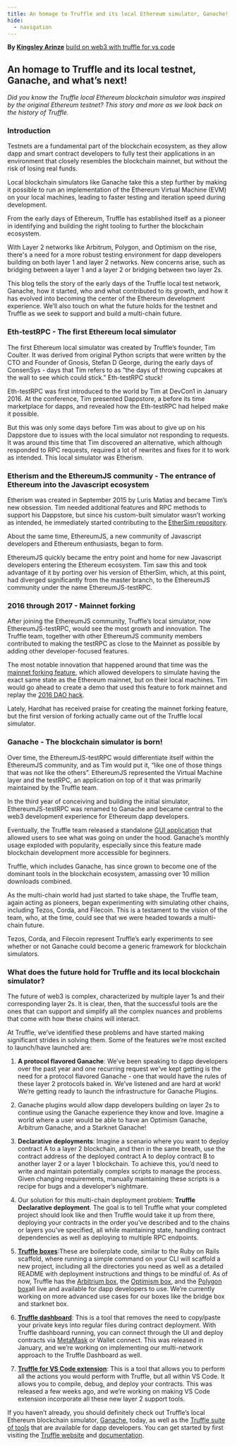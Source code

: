 ```yaml
---
title: An homage to Truffle and its local Ethereum simulator, Ganache!
hide:
  - navigation
---
```


**By [Kingsley Arinze](https://twitter.com/heydamali)**
[build on web3 with truffle for vs code](./blog-header-homage-ganache.png)

## An homage to Truffle and its local testnet, Ganache, and what’s next!

*Did you know the Truffle local Ethereum blockchain simulator was inspired by the original Ethereum testnet? This story and more as we look back on the history of Truffle.*

### Introduction

Testnets are a fundamental part of the blockchain ecosystem, as they allow dapp and smart contract developers to fully test their applications in an environment that closely resembles the blockchain mainnet, but without the risk of losing real funds.

Local blockchain simulators like Ganache take this a step further by making it possible to run an implementation of the Ethereum Virtual Machine (EVM) on your local machines, leading to faster testing and iteration speed during development.

From the early days of Ethereum, Truffle has established itself as a pioneer in identifying and building the right tooling to further the blockchain ecosystem.

With Layer 2 networks like Arbitrum, Polygon, and Optimism on the rise, there's a need for a more robust testing environment for dapp developers building on both layer 1 and layer 2 networks. New concerns arise, such as bridging between a layer 1 and a layer 2 or bridging between two layer 2s.

This blog tells the story of  the early days of the Truffle local test network, Ganache, how it started, who and what contributed to its growth, and how it has evolved into becoming the center of the Ethereum development experience. We’ll also touch on what the future holds for the testnet and Truffle as we seek to support and build a multi-chain future.

### Eth-testRPC - The first Ethereum local simulator

The first Ethereum local simulator was created by Truffle’s founder, Tim Coulter. It was derived from original Python scripts that were written by the CTO and Founder of Gnosis, Stefan D George, during the early days of ConsenSys - days that Tim refers to as “the days of throwing cupcakes at the wall to see which could stick.” Eth-testRPC stuck!

Eth-testRPC was first introduced to the world by Tim at DevCon1 in January 2016. At the conference, Tim presented Dappstore, a before its time marketplace for dapps, and revealed how the Eth-testRPC had helped make it possible. 

But this was only some days before Tim was about to give up on his Dappstore due to issues with the local simulator not responding to requests. It was around this time that Tim discovered an alternative, which although responded to RPC requests, required a lot of rewrites and fixes for it to work as intended. This local simulator was Etherism.

### Etherism and the EthereumJS community  - The entrance of Ethereum into the Javascript ecosystem

Etherism was created in September 2015 by Luris Matias and became Tim’s new obsession.  Tim needed additional features and RPC methods to support his Dappstore, but since his custom-built simulator wasn’t working as intended, he immediately started contributing to the [EtherSim repository](https://github.com/iurimatias/EtherSim).

About the same time, EthereumJS, a new community of Javascript developers and Ethereum enthusiasts, began to form. 

EthereumJS quickly became the entry point and home for new Javascript developers entering the Ethereum ecosystem. Tim saw this and took advantage of it by porting over his version of EtherSim, which, at this point, had diverged significantly from the master branch, to the EthereumJS community under the name EthereumJS-testRPC. 

### 2016 through 2017 - Mainnet forking

After joining the EthereumJS community, Truffle’s local simulator, now EthereumJS-testRPC, would see the most growth and innovation. The Truffle team, together with other EthereumJS community members contributed to making the testRPC as close to the Mainnet as possible by adding other developer-focused features.

The most notable innovation that happened around that time was the [mainnet forking feature](https://trufflesuite.com/blog/introducing-ganache-7/#1-zero-config-mainnet-forking), which allowed developers to simulate having the exact same state as the Ethereum mainnet, but on their local machines. Tim would go ahead to create a demo that used this feature to fork mainnet and replay the [2016 DAO hack](https://www.reddit.com/r/ethereum/comments/4yd1o4/testrpc_teaser_instantaneous_forking_coming_soon/).

Lately, Hardhat has received praise for creating the mainnet forking feature, but the first version of forking actually came out of the Truffle local simulator.

### Ganache - The blockchain simulator is born!

Over time, the EthereumJS-testRPC would differentiate itself within the EthereumJS community, and as Tim would put it, “like one of those things that was not like the others”. EthereumJS represented the Virtual Machine layer and the testRPC, an application on top of it that was primarily maintained by the Truffle team.

In the third year of conceiving and building the initial simulator, EthereumJS-testRPC was renamed to Ganache and became central to the web3 development experience for Ethereum dapp developers.

Eventually, the Truffle team released a standalone [GUI application](http://trufflesuite.com/ganache/) that allowed users to see what was going on under the hood. Ganache’s monthly usage exploded with popularity, especially since this feature made blockchain development more accessible for beginners.

Truffle, which includes Ganache, has since grown to become one of the dominant tools in the blockchain ecosystem, amassing over 10 million downloads combined.

As the multi-chain world had just started to take shape, the Truffle team, again acting as pioneers, began experimenting with  simulating other chains, including Tezos, Corda, and Filecoin. This is a testament to the vision of the team, who, at the time, could see that we were headed towards a multi-chain future.

Tezos, Corda, and Filecoin represent Truffle’s early experiments to see whether or not Ganache could become a generic framework for blockchain simulators.

### What does the future hold for Truffle and its local blockchain simulator?

The future of web3 is complex, characterized by multiple layer 1s and their corresponding layer 2s. It is clear, then, that the successful tools are the ones that can support and simplify all the complex nuances and problems that come with how these chains will interact.

At Truffle, we’ve identified these problems and have started making significant strides in solving them. Some of the features we’re most excited to launch/have launched are:


1. **A protocol flavored Ganache**: We’ve been speaking to dapp developers over the past year and one recurring request we’ve kept getting is the need for a protocol flavored Ganache - one that would have the rules of these layer 2 protocols baked in. We’ve listened and are hard at work! We’re getting ready to launch the infrastructure for Ganache Plugins. 
1. Ganache plugins would allow dapp developers building on layer 2s to continue using the Ganache experience they know and love. Imagine a world where a user would be able to have an Optimism Ganache, Arbitrum Ganache, and a Starknet Ganache!

1. **Declarative deployments**: Imagine a scenario where you want to deploy contract A to a layer 2 blockchain, and then in the same breath, use the contract address of the deployed contract A to deploy contract B to another layer 2 or a layer 1 blockchain. To achieve this, you’d need to write and maintain potentially complex scripts to manage the process. Given changing requirements, manually maintaining these scripts is a recipe for bugs and a developer’s nightmare.
1. Our  solution for this multi-chain deployment problem: 
**Truffle Declarative deployment**. The goal is to tell Truffle what your completed project should look like and then Truffle would take it up from there, deploying your contracts in the order you’ve described and to the chains or layers you’ve specified, all while maintaining state, handling contract dependencies as well as deploying to multiple RPC endpoints.
1. [**Truffle boxes**](https://trufflesuite.com/boxes/):These are boilerplate code, similar to the Ruby on Rails scaffold, where running a simple command on your CLI will scaffold a new project, including all the directories you need as well as a detailed README with deployment instructions and things to be mindful of. As of now, Truffle has the [Arbitrium box](https://trufflesuite.com/boxes/arbitrum/), the [Optimism box](https://trufflesuite.com/boxes/optimism/), and the [Polygon box](https://trufflesuite.com/boxes/polygon/)all live and available for dapp developers to use. We’re currently working on more advanced use cases for our boxes like the bridge box and starknet box.
1. [**Truffle dashboard**](https://trufflesuite.com/docs/truffle/getting-started/using-the-truffle-dashboard/): This is a tool that removes the need to copy/paste your private keys into regular files during contract deployment. With Truffle dashboard running, you can connect through the UI and deploy contracts via [MetaMask](https://metamask.io/) or Wallet connect. This was released in January, and we’re working on implementing our multi-network approach to the Truffle Dashboard as well.
1. [**Truffle for VS Code extension**](https://marketplace.visualstudio.com/items?itemName=trufflesuite-csi.truffle-vscode): This is a tool that allows you to perform all the actions you would perform with Truffle, but all within VS Code. It allows you to compile, debug, and deploy your contracts. This was released a few weeks ago, and we’re working on making VS Code extension incorporate all these new layer 2 support tools.

If you haven’t already, you should definitely check out Truffle’s local Ethereum blockchain simulator, [Ganache](https://trufflesuite.com/docs/ganache/), today, as well as the [Truffle suite of tools](https://trufflesuite.com/docs/) that are available for dapp developers. You can get started by first visiting the [Truffle website](https://trufflesuite.com/) and [documentation](https://trufflesuite.com/docs/).
